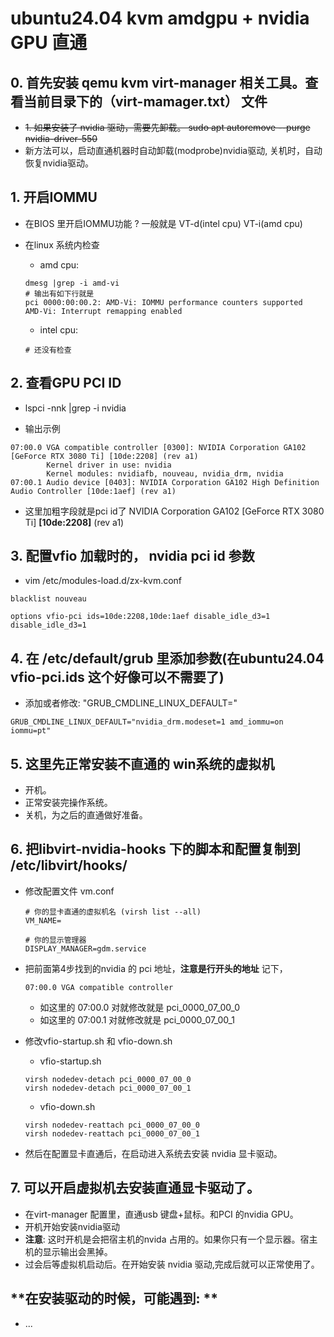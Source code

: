 # ubuntu24.04 kvm amdgpu + nvidia GPU 直通


## 0. 首先安装 qemu kvm virt-manager 相关工具。查看当前目录下的（virt-mamager.txt） 文件

- ~~1. 如果安装了 nvidia 驱动，需要先卸载。 sudo apt autoremove --purge nvidia-driver-550~~
- 新方法可以，启动直通机器时自动卸载(modprobe)nvidia驱动, 关机时，自动恢复nvidia驱动。


## 1. 开启IOMMU

-  在BIOS 里开启IOMMU功能 ? 一般就是 VT-d(intel cpu) VT-i(amd cpu)


- 在linux 系统内检查 
    - amd cpu: 
    ```
    dmesg |grep -i amd-vi
    # 输出有如下行就是
    pci 0000:00:00.2: AMD-Vi: IOMMU performance counters supported
    AMD-Vi: Interrupt remapping enabled
    ```
    - intel cpu: 
    ```
    # 还没有检查 
    ```

## 2. 查看GPU PCI ID 

- lspci -nnk |grep -i nvidia

- 输出示例

```
07:00.0 VGA compatible controller [0300]: NVIDIA Corporation GA102 [GeForce RTX 3080 Ti] [10de:2208] (rev a1)
        Kernel driver in use: nvidia
        Kernel modules: nvidiafb, nouveau, nvidia_drm, nvidia
07:00.1 Audio device [0403]: NVIDIA Corporation GA102 High Definition Audio Controller [10de:1aef] (rev a1)
```

- 这里加粗字段就是pci id了 NVIDIA Corporation GA102 [GeForce RTX 3080 Ti] **[10de:2208]** (rev a1)


## 3. 配置vfio 加载时的， nvidia pci id 参数

- vim /etc/modules-load.d/zx-kvm.conf

```
blacklist nouveau

options vfio-pci ids=10de:2208,10de:1aef disable_idle_d3=1 disable_idle_d3=1
```


## 4. 在 /etc/default/grub 里添加参数(在ubuntu24.04 vfio-pci.ids 这个好像可以不需要了)

- 添加或者修改: "GRUB\_CMDLINE\_LINUX\_DEFAULT="

```
GRUB_CMDLINE_LINUX_DEFAULT="nvidia_drm.modeset=1 amd_iommu=on iommu=pt"
```

## 5. 这里先正常安装不直通的 win系统的虚拟机

- 开机。
- 正常安装完操作系统。
- 关机，为之后的直通做好准备。


## 6. 把libvirt-nvidia-hooks 下的脚本和配置复制到 /etc/libvirt/hooks/

- 修改配置文件 vm.conf

    ```shell
    # 你的显卡直通的虚拟机名 (virsh list --all)
    VM_NAME=
    
    # 你的显示管理器
    DISPLAY_MANAGER=gdm.service
    ```

- 把前面第4步找到的nvidia 的 pci 地址，**注意是行开头的地址** 记下，

    ```shell
    07:00.0 VGA compatible controller
    ```
    
    - 如这里的 07:00.0 对就修改就是 pci_0000_07_00_0
    - 如这里的 07:00.1 对就修改就是 pci_0000_07_00_1

- 修改vfio-startup.sh 和 vfio-down.sh

    - vfio-startup.sh

    ```shell
    virsh nodedev-detach pci_0000_07_00_0
    virsh nodedev-detach pci_0000_07_00_1
    ```

    - vfio-down.sh

    ```shell
    virsh nodedev-reattach pci_0000_07_00_0
    virsh nodedev-reattach pci_0000_07_00_1
    ```

- 然后在配置显卡直通后，在启动进入系统去安装 nvidia 显卡驱动。


## 7. 可以开启虚拟机去安装直通显卡驱动了。

- 在virt-manager 配置里，直通usb 键盘+鼠标。和PCI 的nvidia GPU。
- 开机开始安装nvidia驱动
- **注意**: 这时开机是会把宿主机的nvida 占用的。如果你只有一个显示器。宿主机的显示输出会黑掉。
- 过会后等虚拟机启动后。在开始安装 nvidia 驱动,完成后就可以正常使用了。

## **在安装驱动的时候，可能遇到: **

- ...

